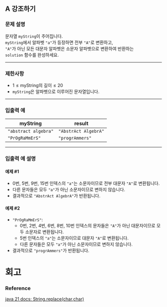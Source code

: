 ## A 강조하기

### 문제 설명
문자열 `myString`이 주어집니다.  
`myString`에서 알파벳 `"a"`가 등장하면 전부 `"A"`로 변환하고,  
`"A"`가 아닌 모든 대문자 알파벳은 소문자 알파벳으로 변환하여 반환하는  
`solution` 함수를 완성하세요.

---

### 제한사항
- $1 \leq \text{myString의 길이} \leq 20$
- `myString`은 알파벳으로 이루어진 문자열입니다.

---

### 입출력 예

| myString             | result               |
|----------------------|----------------------|
| `"abstract algebra"` | `"AbstrAct AlgebrA"` |
| `"PrOgRaMmErS"`      | `"progrAmmers"`      |

---

### 입출력 예 설명

#### 예제 #1
- 0번, 5번, 9번, 15번 인덱스의 `"a"`는 소문자이므로 전부 대문자 `"A"`로 변환됩니다.
- 다른 문자들은 모두 `"a"`가 아닌 소문자이므로 변하지 않습니다.
- 결과적으로 `"AbstrAct AlgebrA"`가 반환됩니다.

#### 예제 #2
- `"PrOgRaMmErS"`:
  - 0번, 2번, 4번, 6번, 8번, 10번 인덱스의 문자들은 `"A"`가 아닌 대문자이므로 모두 소문자로 변환됩니다.
  - 5번 인덱스의 `"a"`는 소문자이므로 대문자 `"A"`로 변환됩니다.
  - 다른 문자들은 모두 `"a"`가 아닌 소문자이므로 변하지 않습니다.
- 결과적으로 `"progrAmmers"`가 반환됩니다.
# 회고
### Reference
[java 21 docs: String.replace(char,char)](https://docs.oracle.com/en/java/javase/21/docs/api/java.base/java/lang/String.html#replace(char,char))